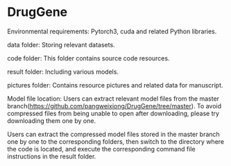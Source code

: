 # DrugGene
Environmental requirements: Pytorch3, cuda and related Python libraries.

data folder: Storing relevant datasets.

code folder: This folder contains source code resources.

result folder: Including various models.

pictures folder: Contains resource pictures and related data for manuscript.

Model file location: Users can extract relevant model files from the master branch(https://github.com/pangweixiong/DrugGene/tree/master). To avoid compressed files from being unable to open after downloading, please try downloading them one by one.

Users can extract the compressed model files stored in the master branch one by one to the corresponding folders, then switch to the directory where the code is located, 
and execute the corresponding command file instructions in the result folder.
